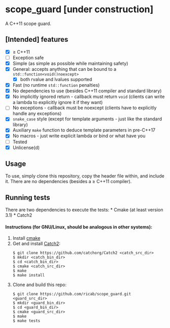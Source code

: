 # scope_guard [under construction]
A C++11 scope guard.

## [Intended] features
- [x] &ge; C++11
- [ ] Exception safe
- [x] Simple (as simple as possible while maintaining safety)
- [x] General: accepts anything that can be bound to a
`std::function<void()noexcept>`
    * [x] both rvalue and lvalues supported
- [x] Fast (no runtime `std::function` penalties)
- [x] No dependencies to use (besides C++11 compiler and standard library)
- [x] No implicitly ignored return - callback must return `void` (clients can
write a lambda to explicitly ignore it if they want)
- [ ] No exceptions - callback must be noexcept (clients have to explicitly
handle any exceptions)
- [x] `snake_case` style (except for template arguments - just like the
standard library)
- [x] Auxiliary `make` function to deduce template parameters in pre-C++17
- [x] No macros - just write explicit lambda or bind or what have you
- [ ] Tested
- [x] Unlicense(d)

## Usage
To use,  simply clone this repository, copy the header file within, and include 
it. There are no dependencies (besides a &ge; C++11 compiler).

## Running tests
There are two dependencies to execute the tests:
    * Cmake (at least version 3.1)
    * Catch2
    
#### Instructions (for GNU/Linux, should be analogous in other systems):
1. Install [cmake](https://cmake.org/)
2. Get and install [Catch2](https://github.com/catchorg/Catch2):
    ```
    $ git clone https://github.com/catchorg/Catch2 <catch_src_dir>
    $ mkdir <catch_bin_dir>
    $ cd <catch_bin_dir>
    $ cmake <catch_src_dir>
    $ make
    $ make install
    ```
3. Clone and build this repo:
    ```
    $ git clone https://github.com/ricab/scope_guard.git <guard_src_dir>
    $ mkdir <guard_bin_dir>
    $ cd <guard_bin_dir>
    $ cmake <guard_src_dir>
    $ make
    $ make tests
    ```
